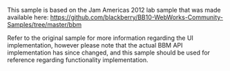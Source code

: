 This sample is based on the Jam Americas 2012 lab sample that was made available here:
https://github.com/blackberry/BB10-WebWorks-Community-Samples/tree/master/bbm

Refer to the original sample for more information regarding the UI implementation, however please note that the actual BBM API implementation has since changed, and this sample should be used for reference regarding functionality implementation.